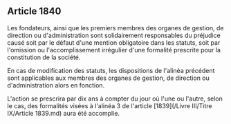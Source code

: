 Article 1840
----
Les fondateurs, ainsi que les premiers membres des organes de gestion, de
direction ou d'administration sont solidairement responsables du préjudice causé
soit par le défaut d'une mention obligatoire dans les statuts, soit par
l'omission ou l'accomplissement irrégulier d'une formalité prescrite pour la
constitution de la société.

En cas de modification des statuts, les dispositions de l'alinéa précédent sont
applicables aux membres des organes de gestion, de direction ou d'administration
alors en fonction.

L'action se prescrira par dix ans à compter du jour où l'une ou l'autre, selon
le cas, des formalités visées à l'alinéa 3 de l'article [1839](/Livre III/Titre IX/Article 1839.md) aura été accomplie.
